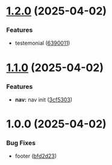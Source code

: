 # [1.2.0](https://github.com/Fuucodi0X/releaseWorkflow2/compare/v1.1.0...v1.2.0) (2025-04-02)


### Features

* testemonial ([6390011](https://github.com/Fuucodi0X/releaseWorkflow2/commit/6390011c33b23aec96cfde3f4469500af4bd1856))

# [1.1.0](https://github.com/Fuucodi0X/releaseWorkflow2/compare/v1.0.0...v1.1.0) (2025-04-02)


### Features

* **nav:** nav init ([3cf5303](https://github.com/Fuucodi0X/releaseWorkflow2/commit/3cf530364c90979470403cb11ed3af426898e562))

# 1.0.0 (2025-04-02)


### Bug Fixes

* footer ([bfd2d23](https://github.com/Fuucodi0X/releaseWorkflow2/commit/bfd2d23ca425088982eaa3c43159a0f538dbb1cb))
